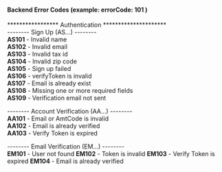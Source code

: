 
#### Backend Error Codes (example: errorCode: 101 )  

***************** Authentication *********************  
-------- Sign Up (AS...) --------  
**AS101** - Invalid name  
**AS102** - Invalid email  
**AS103** - Invalid tax id  
**AS104** - Invalid zip code  
**AS105** - Sign up failed  
**AS106** - verifyToken is invalid  
**AS107** - Email is already exist  
**AS108** - Missing one or more required fields  
**AS109** - Verification email not sent  

-------- Account Verification (AA...) --------  
**AA101** - Email or AmtCode is invalid  
**AA102** - Email is already verified  
**AA103** - Verify Token is expired  

-------- Email Verification (EM...) --------  
**EM101** - User not found
**EM102** - Token is invalid
**EM103** - Verify Token is expired
**EM104** - Email is already verified

